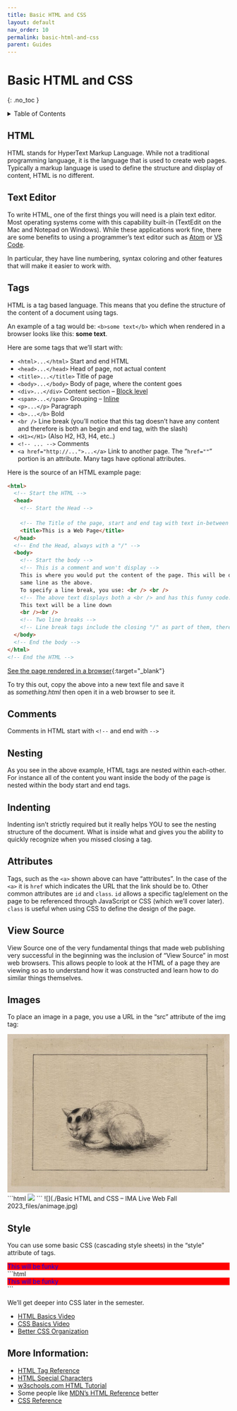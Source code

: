 ```yaml
---
title: Basic HTML and CSS
layout: default
nav_order: 10
permalink: basic-html-and-css
parent: Guides
---
```


# Basic HTML and CSS

{: .no_toc }

<details closed markdown="block">
  <summary>
    Table of Contents
  </summary>
  {: .text-delta }
- TOC
{:toc}
</details>

## HTML

HTML stands for HyperText Markup Language. While not a traditional programming language, it is the language that is used to create web pages. Typically a markup language is used to define the structure and display of content, HTML is no different.

## Text Editor

To write HTML, one of the first things you will need is a plain text editor. Most operating systems come with this capability built-in (TextEdit on the Mac and Notepad on Windows). While these applications work fine, there are some benefits to using a programmer’s text editor such as [Atom](https://atom.io/) or [VS Code](https://code.visualstudio.com/).

In particular, they have line numbering, syntax coloring and other features that will make it easier to work with.

## Tags

HTML is a tag based language. This means that you define the structure of the content of a document using tags.

An example of a tag would be: `<b>some text</b>` which when rendered in a browser looks like this: **some text**.

Here are some tags that we’ll start with:

- `<html>...</html>` Start and end HTML
- `<head>...</head>` Head of page, not actual content
- `<title>...</title>` Title of page
- `<body>...</body>` Body of page, where the content goes
- `<div>...</div>` Content section – [Block level](http://www.w3schools.com/html/html_blocks.asp)
- `<span>...</span>` Grouping – [Inline](http://www.w3schools.com/html/html_blocks.asp)
- `<p>...</p>` Paragraph
- `<b>...</b>` Bold
- `<br />` Line break (you’ll notice that this tag doesn’t have any content and therefore is both an begin and end tag, with the slash)
- `<H1></H1>` (Also H2, H3, H4, etc..)
- `<!-- ... -->` Comments
- `<a href="http://...">...</a>` Link to another page. The “`href=""`” portion is an attribute. Many tags have optional attributes.

Here is the source of an HTML example page:

```html
<html>
  <!-- Start the HTML -->
  <head>
    <!-- Start the Head -->

    <!-- The Title of the page, start and end tag with text in-between -->
    <title>This is a Web Page</title>
  </head>
  <!-- End the Head, always with a "/" -->
  <body>
    <!-- Start the body -->
    <!-- This is a comment and won't display -->
    This is where you would put the content of the page. This will be on the
    same line as the above. 
	To specify a line break, you use: <br /> <br />
    <!-- The above text displays both a <br /> and has this funny code: <br />   That funny code allows us to display the special characters that are typically used to define a tag so that we can display them without the browser actually thinking they are the start and end of a tag.  This symbol:  < is written as < meaning "less than".  This symbol: > is written as > -->
    This text will be a line down
    <br /><br />
    <!-- Two line breaks -->
    <!-- Line break tags include the closing "/" as part of them, there isn't a </br> tag. -->
  </body>
  <!-- End the body -->
</html>
<!-- End the HTML -->
```

[See the page rendered in a browser](./examples/firstpage.html){:target="\_blank"}

To try this out, copy the above into a new text file and save it as *something.html* then open it in a web browser to see it.

## Comments

Comments in HTML start with `<!--` and end with `-->`

## Nesting

As you see in the above example, HTML tags are nested within each-other. For instance all of the content you want inside the body of the page is nested within the body start and end tags.

## Indenting

Indenting isn’t strictly required but it really helps YOU to see the nesting structure of the document. What is inside what and gives you the ability to quickly recognize when you missed closing a tag.

## Attributes

Tags, such as the `<a>` shown above can have “attributes”. In the case of the `<a>` it is `href` which indicates the URL that the link should be to. Other common attributes are `id` and `class`. `id` allows a specific tag/element on the page to be referenced through JavaScript or CSS (which we’ll cover later). `class` is useful when using CSS to define the design of the page.

## View Source

View Source one of the very fundamental things that made web publishing very successful in the beginning was the inclusion of “View Source” in most web browsers. This allows people to look at the HTML of a page they are viewing so as to understand how it was constructed and learn how to do similar things themselves.

## Images

To place an image in a page, you use a URL in the “src” attribute of the img tag:

<div class="code-example">
<img src="./assets/image-2009630118.jpg" />
</div>
```html
<img src="path/to/your/image.jpg" />
```
![](./Basic HTML and CSS – IMA Live Web Fall 2023_files/animage.jpg)

## Style

You can use some basic CSS (cascading style sheets) in the “style” attribute of tags.

<div class="code-example">
<div style="background: #ff0000; color: #0000ff;">This will be funky</div>
</div>
```html
    <div style="background: #ff0000; color: #0000ff;">This will be funky</div>
```

We’ll get deeper into CSS later in the semester.

- [HTML Basics Video](https://stream.nyu.edu/media/HTML+Basics/1_8ts8q7gu)
- [CSS Basics Video](https://stream.nyu.edu/media/CSS+Basics/1_7yydov1h)
- [Better CSS Organization](https://stream.nyu.edu/media/CSS+Basics+-+Better+Organization+with+HTML/1_rp8pd8ip)

## More Information:

- [HTML Tag Reference](https://www.w3schools.com/tags/default.asp)  
- [HTML Special Characters](https://www.w3schools.com/html/html_entities.asp)  
- [w3schools.com HTML Tutorial](https://www.w3schools.com/htmL/)  
- Some people like [MDN’s HTML Reference](https://developer.mozilla.org/en-US/docs/Web/HTML/Element) better  
- [CSS Reference](https://www.w3schools.com/cssref/default.asp)
